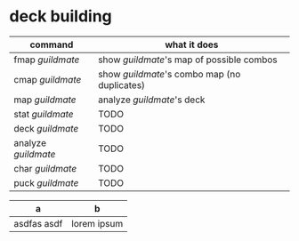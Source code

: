 # deck building
| command | what it does |
| ---|---|
|fmap _guildmate_| show _guildmate_'s map of possible combos|
|cmap _guildmate_| show _guildmate_'s combo map (no duplicates)|
|map _guildmate_ | analyze _guildmate_'s deck |
|stat _guildmate_ | TODO |
|deck _guildmate_| TODO|
|analyze _guildmate_| TODO |
|char _guildmate_| TODO|
|puck _guildmate_| TODO|


| a | b |
|--|--|
| asdfas asdf | lorem ipsum  |

<!--stackedit_data:
eyJoaXN0b3J5IjpbODIzMDY3MDYyLC0xMjM1ODI2MzA0XX0=
-->